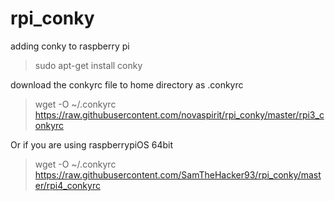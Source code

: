 # rpi_conky

adding conky to raspberry pi
> sudo apt-get install conky

download the conkyrc file to home directory as .conkyrc
> wget -O ~/.conkyrc https://raw.githubusercontent.com/novaspirit/rpi_conky/master/rpi3_conkyrc

Or if you are using raspberrypiOS 64bit

> wget -O ~/.conkyrc https://raw.githubusercontent.com/SamTheHacker93/rpi_conky/master/rpi4_conkyrc
